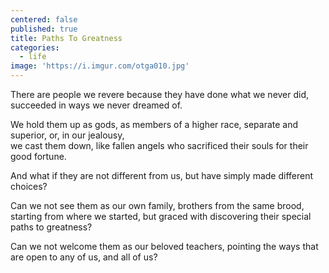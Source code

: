 ```yaml
---
centered: false
published: true
title: Paths To Greatness
categories:
  - life
image: 'https://i.imgur.com/otga010.jpg'
---
```

There are people we revere
because they have done
what we never did,
succeeded in ways
we never dreamed of.

We hold them up as gods,
as members of a higher race,
separate and superior,
or, in our jealousy,  
we cast them down,
like fallen angels
who sacrificed their souls
for their good fortune.

And what if they 
are not different from us,
but have simply made
different choices?

Can we not see them
as our own family,
brothers from the same brood,
starting from where we started,
but graced with discovering
their special paths to greatness?

Can we not welcome them
as our beloved teachers,
pointing the ways that are open
to any of us,
and all of us?




